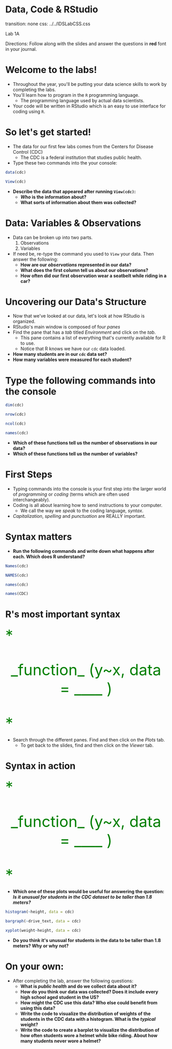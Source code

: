 Data, Code & RStudio
====================
transition: none
css: ../../IDSLabCSS.css

Lab 1A  

Directions: Follow along with the slides and answer the questions in **red** font in your journal.
 


Welcome to the labs!
===================

- Throughout the year, you'll be putting your data science skills to work by completing the labs.
- You'll learn how to program in the `R` programming language.
    - The programming language used by actual data scientists.
- Your code will be written in RStudio which is an easy to use interface for coding using `R`.
 

So let's get started!
=====================

- The data for our first few labs comes from the Centers for Disease Control (CDC)
    - The CDC is a federal institution that studies public health.
- Type these two commands into the your console:


```r
data(cdc)
```

```r
View(cdc)
```
  
- **Describe the data that appeared after running `View(cdc)`:** 
    - **_Who_ is the information about?**
    - **What sorts of information about them was collected?**


Data: Variables & Observations
==============================

- Data can be broken up into two parts. 
    1. Observations
    2. Variables
- If need be, re-type the command you used to `View` your data. Then answer the following:
    - **How are our _observations_ represented in our data?**
    - **What does the first column tell us about our observations?**
    - **How often did our first observation wear a seatbelt while riding in a car?**

Uncovering our Data's Structure
===============================

- Now that we've looked at our data, let's look at how RStudio is organized.
- RStudio's main window is composed of four _panes_
- Find the pane that has a _tab_ titled _Environment_ and click on the _tab_.
    - This pane contains a list of everything that's currently available for R to use.
    - Notice that R knows we have our `cdc` data loaded.
- **How many students are in our `cdc` data set?**
- **How many variables were measured for each student?**

  
Type the following commands into the console
============================================


```r
dim(cdc)
```

```r
nrow(cdc)
```

```r
ncol(cdc)
```

```r
names(cdc)
```

- **Which of these functions tell us the number of observations in our data?**
- **Which of these functions tell us the number of variables?**

First Steps
=========================

- Typing commands into the console is your first step into the larger world of _programming_ or _coding_ (terms which are often used interchangeably).
- Coding is all about learning how to send instructions to your computer.
    - We call the way we _speak_ to the coding language, _syntax_.
- _Capitalization_, _spelling_ and _punctuation_ are REALLY important.

Syntax matters
==============

- **Run the following commands and write down what happens after each. Which does R understand?**


```r
Names(cdc)
```

```r
NAMES(cdc)
```

```r
names(cdc)
```

```r
names(CDC)
```



R's most important syntax
=========================

<font size="7" color="green">
*<p align='center'> _function_ (y~x, data = ____ ) </p>*
</font>

- Search through the different panes. Find and then click on the _Plots_ tab.
    - To get back to the slides, find and then click on the _Viewer_ tab.
    

Syntax in action
================

<font size="7" color="green">
*<p align='center'> _function_ (y~x, data = ____ ) </p>*
</font>

- **Which one of these plots would be useful for answering the question: _Is it unusual for students in the CDC dataset to be taller than 1.8 meters?_**


```r
histogram(~height, data = cdc)
```

```r
bargraph(~drive_text, data = cdc)
```

```r
xyplot(weight~height, data = cdc)
```

- **Do you think it's unusual for students in the data to be taller than 1.8 meters? Why or why not?**


On your own:
===========

- After completing the lab, answer the following questions:
    - **What is _public health_ and do we collect data about it?**
    - **How do you think our data was collected? Does it include every high school aged student in the US?**
    - **How might the CDC use this data? Who else could benefit from using this data?**
    - **Write the code to visualize the distribution of weights of the students in the CDC data with a histogram. What is the _typical_ weight?**
    - **Write the code to create a barplot to visualize the distribution of how often students wore a helmet while bike riding. About how many students never wore a helmet?**
